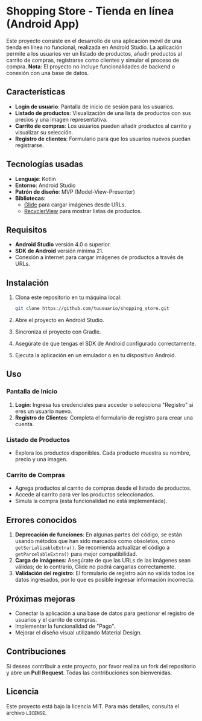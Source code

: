 # Shopping Store - Tienda en línea (Android App)

Este proyecto consiste en el desarrollo de una aplicación móvil de una tienda en línea no funcional, realizada en Android Studio. La aplicación permite a los usuarios ver un listado de productos, añadir productos al carrito de compras, registrarse como clientes y simular el proceso de compra. **Nota**: El proyecto no incluye funcionalidades de backend o conexión con una base de datos.

## Características

- **Login de usuario**: Pantalla de inicio de sesión para los usuarios.
- **Listado de productos**: Visualización de una lista de productos con sus precios y una imagen representativa.
- **Carrito de compras**: Los usuarios pueden añadir productos al carrito y visualizar su selección.
- **Registro de clientes**: Formulario para que los usuarios nuevos puedan registrarse.

## Tecnologías usadas

- **Lenguaje**: Kotlin
- **Entorno**: Android Studio
- **Patrón de diseño**: MVP (Model-View-Presenter)
- **Bibliotecas**: 
  - [Glide](https://github.com/bumptech/glide) para cargar imágenes desde URLs.
  - [RecyclerView](https://developer.android.com/guide/topics/ui/layout/recyclerview) para mostrar listas de productos.

## Requisitos

- **Android Studio** versión 4.0 o superior.
- **SDK de Android** versión mínima 21.
- Conexión a internet para cargar imágenes de productos a través de URLs.

## Instalación

1. Clona este repositorio en tu máquina local:
    ```bash
    git clone https://github.com/tuusuario/shopping_store.git
    ```

2. Abre el proyecto en Android Studio.

3. Sincroniza el proyecto con Gradle.

4. Asegúrate de que tengas el SDK de Android configurado correctamente.

5. Ejecuta la aplicación en un emulador o en tu dispositivo Android.

## Uso

### Pantalla de Inicio

1. **Login**: Ingresa tus credenciales para acceder o selecciona "Registro" si eres un usuario nuevo.
2. **Registro de Clientes**: Completa el formulario de registro para crear una cuenta.

### Listado de Productos

- Explora los productos disponibles. Cada producto muestra su nombre, precio y una imagen. 

### Carrito de Compras

- Agrega productos al carrito de compras desde el listado de productos.
- Accede al carrito para ver los productos seleccionados.
- Simula la compra (esta funcionalidad no está implementada).

## Errores conocidos

1. **Deprecación de funciones**: En algunas partes del código, se están usando métodos que han sido marcados como obsoletos, como `getSerializableExtra()`. Se recomienda actualizar el código a `getParcelableExtra()` para mejor compatibilidad.
2. **Carga de imágenes**: Asegúrate de que las URLs de las imágenes sean válidas; de lo contrario, Glide no podrá cargarlas correctamente.
3. **Validación del registro**: El formulario de registro aún no valida todos los datos ingresados, por lo que es posible ingresar información incorrecta.

## Próximas mejoras

- Conectar la aplicación a una base de datos para gestionar el registro de usuarios y el carrito de compras.
- Implementar la funcionalidad de "Pago".
- Mejorar el diseño visual utilizando Material Design.

## Contribuciones

Si deseas contribuir a este proyecto, por favor realiza un fork del repositorio y abre un **Pull Request**. Todas las contribuciones son bienvenidas.

## Licencia

Este proyecto está bajo la licencia MIT. Para más detalles, consulta el archivo `LICENSE`.
